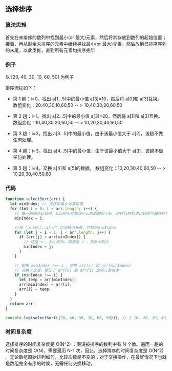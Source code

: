 ## 选择排序

### 算法思想

首先在未排序的数列中找到最小(or 最大)元素，然后将其存放到数列的起始位置；接着，再从剩余未排序的元素中继续寻找最小(or 最大)元素，然后放到已排序序列的末尾。以此类推，直到所有元素均排序完毕

### 例子

以 [20, 40, 30, 10, 60, 50] 为例子

排序流程如下：

- 第 1 趟：i=0。找出 a[1...5]中的最小值 a[3]=10，然后将 a[0]和 a[3]互换。 数组变化：20,40,30,10,60,50 -- > 10,40,30,20,60,50

- 第 2 趟：i=1。找出 a[2...5]中的最小值 a[3]=20，然后将 a[1]和 a[3]互换。 数组变化：10,40,30,20,60,50 -- > 10,20,30,40,60,50

- 第 3 趟：i=2。找出 a[3...5]中的最小值，由于该最小值大于 a[2]，该趟不做任何处理。

- 第 4 趟：i=3。找出 a[4...5]中的最小值，由于该最小值大于 a[3]，该趟不做任何处理。

- 第 5 趟：i=4。交换 a[4]和 a[5]的数据。 数组变化：10,20,30,40,60,50 -- > 10,20,30,40,50,60

### 代码

```javascript
function selectSort(arr) {
  let minIndex; // 无序中最小元素位置
  for (let i = 0; i < arr.length; i++) {
    // 每一趟循环比较时，min用于存放较小元素的数组下标，这样当前批次比较完毕最终存放的就是此趟内最小的元素的下标，避免每次遇到较小元素都要进行交换。
    minIndex = i;

    //找 "a[i+1]..a[n]" 之间最小元素，并赋给minIndex
    for (let j = i + 1; j < arr.length; j++) {
      if (arr[j] < arr[minIndex]) {
        // 这里 < ，从小到大，如果是 > ，则从大到小
        minIndex = j;
      }
    }

    // 如果 minIndex !== i ，交换 arr[i] 和 arr[minIndex]
    // 交换了之后，保证了 arr[0] 到 arr[i] 之间元素有序
    if (minIndex !== i) {
      let temp = arr[minIndex];
      arr[minIndex] = arr[i];
      arr[i] = temp;
    }
  }
  return arr;
}

console.log(selectSort([20, 40, 30, 10, 60, 50])); // [ 10, 20, 30, 40, 50, 60 ]
```

### 时间复杂度

选择排序的时间复杂度是 O(N^2) ：假设被排序的数列中有 N 个数。遍历一趟的时间复杂度是 O(N)，需要遍历 N-1 次，因此，选择排序的时间复杂度是 O(N^2) 。无论数组原始排列如何，比较次数是不变的；对于交换操作，在最好情况下也就是数组完全有序的时候，无需任何交换移动，
